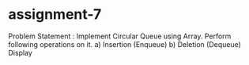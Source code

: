 # assignment-7
Problem Statement :
Implement Circular Queue using Array. Perform following
operations on it.
a) Insertion (Enqueue)
b) Deletion (Dequeue) Display
